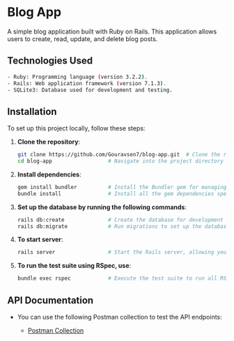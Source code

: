 # Blog App

A simple blog application built with Ruby on Rails. This application allows users to create, read, update, and delete blog posts.

## Technologies Used

   ```bash
- Ruby: Programming language (version 3.2.2).
- Rails: Web application framework (version 7.1.3).
- SQLite3: Database used for development and testing.
   ```

## Installation

To set up this project locally, follow these steps:

1. **Clone the repository**:

   ```bash
   git clone https://github.com/Gouravsen7/blog-app.git  # Clone the repository to your local machine
   cd blog-app                  # Navigate into the project directory
   ```

2. **Install dependencies**:

   ```bash
   gem install bundler          # Install the Bundler gem for managing gem dependencies
   bundle install               # Install all the gem dependencies specified in the Gemfile
   ```

3. **Set up the database by running the following commands**:

   ```bash
   rails db:create              # Create the database for development and test environments
   rails db:migrate             # Run migrations to set up the database schema
   ```

4. **To start server**:

   ```bash
   rails server                 # Start the Rails server, allowing you to access the app
   ```

5. **To run the test suite using RSpec, use**:

   ```bash
   bundle exec rspec            # Execute the test suite to run all RSpec tests
   ```

## API Documentation

- You can use the following Postman collection to test the API endpoints:

   - [Postman Collection](https://documenter.getpostman.com/view/37841321/2sAXxMeYLb)
